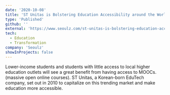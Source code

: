 ```yaml
---
date: '2020-10-08'
title: 'ST Unitas is Bolstering Education Accessibility around the World'
type: 'Published'
github: ''
external: 'https://www.seoulz.com/st-unitas-is-bolstering-education-accessibility-around-the-world/'
tech:
  - Education
  - Transformation
company: 'Seoulz'
showInProjects: false
---
```


Lower-income students and students with little access to local higher education outlets will see a great benefit from having access to MOOCs. (massive open online courses). ST Unitas, a Korean-born EduTech company, set out in 2010 to capitalize on this trending market and make education more accessible.
